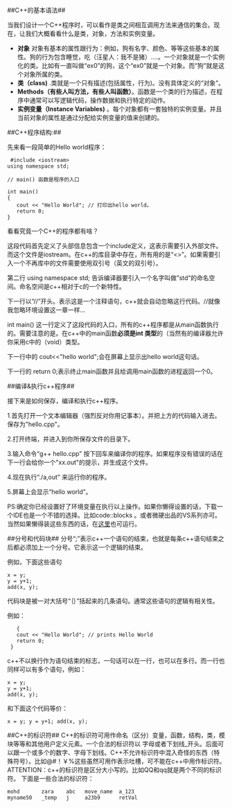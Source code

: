 ##C++的基本语法##

当我们设计一个C++程序时，可以看作是类之间相互调用方法来通信的集合。现在，让我们大概看看什么是类，对象，方法和实例变量。

 - **对象** 对象有基本的属性跟行为：例如，狗有名字、颜色、等等这些基本的属性。狗的行为包含睡觉，吃（汪星人：我不是猪）....。一个对象就是一个实例化的类。比如有一直叫做“ex0”的狗，这个“ex0”就是一个对象。而“狗”就是这个对象所属的类。
 - **类（class)** .类就是一个只有描述(包括属性，行为)。没有具体定义的“对象”。
 - **Methods（有些人叫方法，有些人叫函数）**。函数是一个类的行为描述，在程序中通常可以写逻辑代码，操作数据和执行特定的动作。
 - **实例变量（Instance Variables)** 。每个对象都有一套独特的实例变量。并且当前对象的属性是通过分配给实例变量的值来创建的。


##C++程序结构:##

先来看一段简单的Hello world程序：

     #include <iostream>
    using namespace std;
    
    // main() 函数是程序的入口
    
    int main()
    {
       cout << "Hello World"; // 打印出hello world。
       return 0;
    }

看看究竟一个C++的程序都有啥？</br>


这段代码首先定义了头部信息包含一个include定义，这表示需要引入外部文件。而这个文件是iostream。在c++的库目录中存在，所有用的是“<>”。如果需要引入一个不再库中的文件需要使用双引号（英文的双引号）。

第二行 using namespace std; 告诉编译器要引入一个名字叫做”std“的命名空间。命名空间是c++相对于c的一个新特性。

下一行以“//”开头。表示这是一个注释语句，c++就会自动忽略这行代码。//就像我忽略环境设置这一章一样...

int main() 这一行定义了这段代码的入口，所有的c++程序都是从main函数执行的。需要注意的是。在c++中的main函数**必须是int 类型**的（当然有的编译器允许你采用c中的（void）类型。

下一行中的 cout<<"hello world";会在屏幕上显示出hello world这句话。

下一行的 return 0;表示终止main函数并且给调用main函数的进程返回一个0。

##编译&执行c++程序##

接下来是如何保存，编译和执行c++程序。

1.首先打开一个文本编辑器（强烈反对你用记事本）。并把上方的代码输入进去。保存为"hello.cpp"。

2.打开终端，并进入到你所保存文件的目录下。

3.输入命令“g++ hello.cpp” 按下回车来编译你的程序。如果程序没有错误的话在下一行会给你一个"xx.out"的提示，并生成这个文件。

4.现在执行“./a,out” 来运行你的程序。

5.屏幕上会显示“hello world”。

PS:确定你已经设置好了环境变量在执行以上操作。如果你懒得设置的话，下载一个IDE也是一个不错的选择。比如code::blocks 。或者微硬出品的VS系列亦可。当然如果懒得装这些东西的话，在[这里][1]也可运行。

##分号和代码块##
分号“;”表示c++一个语句的结束，也就是每条c++语句结束之后都必须加上一个分号。它表示这一个逻辑的结束。

例如，下面这些语句

    x = y;
    y = y+1;
    add(x, y);

代码块是被一对大括号“｛｝”括起来的几条语句。通常这些语句的逻辑有相关性。

例如：

       {
       cout << "Hello World"; // prints Hello World
       return 0;
     }

c++不以换行作为语句结束的标志，一句话可以在一行，也可以在多行。而一行也同样可以有多个语句，例如：

    x = y;
    y = y+1;
    add(x, y);

和下面这个代码等价：

    x = y; y = y+1; add(x, y);
    
##C++的标识符##
C++的标识符可用作命名（区分）变量，函数，结构，类，模块等等和其他用户定义元素。一个合法的标识符以 字母或者下划线_开头。后面可以跟一个或多个的数字、字母下划线。C++不允许标识符中混入奇怪的东西（特殊符号）。比如@#！￥%这些虽然可用作表示吐槽，可不能在c++中用作标识符。ATTENTION：c++的标识符是区分大小写的。比如QQ和qq就是两个不同的标识符。
下面是一些合法的标识符：

    mohd       zara    abc   move_name  a_123
    myname50   _temp   j     a23b9      retVal
    
    
  [1]: http://www.tutorialspoint.com/cplusplus/try_cplusplus.php
